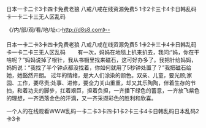 日本一卡二卡3卡四卡免费老狼
八戒八戒在线资源免费5
1卡2卡三卡4卡日韩乱码
卡一卡二卡三无人区乱码


《/内/部/观/看/地/址👉http://d8s8.com》--

日本一卡二卡3卡四卡免费老狼
八戒八戒在线资源免费5
1卡2卡三卡4卡日韩乱码
卡一卡二卡三无人区乱码
　　有一次，妈妈在地毯上扒来扒去，我问:“妈，你在干啥呢？”妈妈说掉了根针，我从书橱里找来磁石，这可好办多了。我把针给妈妈，妈妈说：“我找了半个钟点都没找着，你如何就用了5秒钟处置了？”我把磁石给她，她豁然开朗。
过年的情绪，是大人们涂染的颜色。双亲、儿童，要光顾;家园、工作，要尽责;处事、进修，要全力关山重重，却又其乐陶陶，伴着生存的节拍，和着功夫的脚步，扛着艰巨，担着负担，一齐播下绿色的蓄意，一齐放飞紫色的理想，一齐洒落金色的汗滴，又一齐采撷彩色的胜利和欣喜。





一个人的在线观看WWW乱码一卡二卡3卡四卡1卡2卡三卡4卡日韩乱码日本乱码2卡3卡
